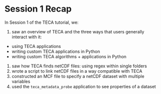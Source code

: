 # Session 1 Recap

In Session 1 of the TECA tutorial, we:

1. saw an overview of TECA and the three ways that users generally interact with it:
 * using TECA applications
 * writing custom TECA applications in Python
 * writing custom TECA algorithms + applications in Python
1. saw how TECA finds netCDF files: using regex within single folders
1. wrote a script to link netCDF files in a way compatible with TECA
1. constructed an MCF file to specify a netCDF dataset with multiple variables
1. used the `teca_metadata_probe` application to see properties of a dataset